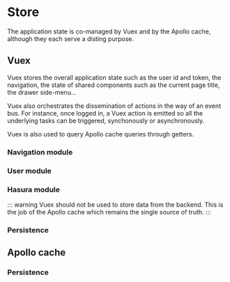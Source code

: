 # Store

The application state is co-managed by Vuex and by the Apollo cache, although they each serve a disting purpose.

## Vuex

Vuex stores the overall application state such as the user id and token, the navigation, the state of shared components such as the current page title, the drawer side-menu...

Vuex also orchestrates the dissemination of actions in the way of an event bus. For instance, once logged in, a Vuex action is emitted so all the underlying tasks can be triggered, synchonously or asynchronously.

Vuex is also used to query Apollo cache queries through getters.

### Navigation module

### User module

### Hasura module

::: warning
Vuex should not be used to store data from the backend. This is the job of the Apollo cache which remains the single source of truth.
:::

### Persistence

## Apollo cache

### Persistence
